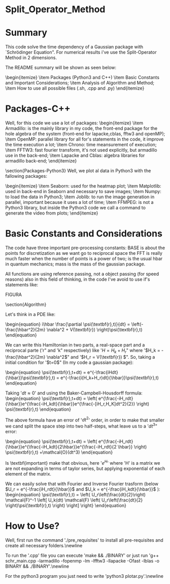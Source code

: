 # Split_Operator_Method

# Summary

This code solve the time dependency of a Gaussian package with ´Schrödinger  Equation". For numerical results i've use the Split-Operator Method in 2 dimensions.

The README summary will be shown as seen below:

\begin{itemize}
    \item Packages (Python3 and C++)
    \item Basic Constants and Important Considerations;
    \item Analysis of Algorithm and Method;
    \item How to use all possible files (.sh, .cpp and .py)
\end{itemize}

# Packages-C++
Well, for this code we use a lot of packages:
\begin{itemize}
    \item Armadillo: is the mainly library in my code, the front-end package for the hole algebra of the system (front-end for lapacke,cblas, fftw3 and openMP);
    \item OpenMP: parallel library for all for's statements in the code, it improve the time execution a lot;
    \item Chrono: time meansurement of execution;
    \item FFTW3: fast fourier transform, it's not used explicitly, but armadillo use in the back-end;
    \item Lapacke and Cblas: algebra libraries for armadillo back-end;
\end{itemize}

\section{Packages-Python3}
Well, we plot al data in Python3 with the fallowing packages:

\begin{itemize}
    \item Seaborn: used for the heatmap plot;
    \item Matplotlib: used in back-end in Seaborn and necessary to save images;
    \item Numpy:  to load the data in Python3;
    \item Joblib: to run the image generation in parallel, important because it uses a lot of time;
    \item FFMPEG: is not a Python3 library, but inside the Python3 code we call a command to generate the video from plots;
\end{itemize}

# Basic Constants and Considerations 
The code have three important pre-processing constants: BASE is about the points for discretization as we want go to reciprocal space the FFT is really much faster when the number of points is a power of two; is the usual hbar in quantum mechanics; mass is the mass of the gaussian package.

All functions are using reference passing, not a object passing (for speed reasons) also in this field of thinking, in the code I've avoid to use if's statements like:

FIGURA

\section{Algorithm}

Let's think in a PDE like:

\begin{equation}
    i\hbar \frac{\partial \psi(\textbf{r},t)}{dt} = \left(-\frac{\hbar^2}{2m} \nabla^2 + V(\textbf{r}) \right)\psi(\textbf{r},t)
\end{equation}

We can write this Hamiltonian in two parts, a real-space part and a reciprocal parte ('r" and 'k" respectively) like '$H = H_k + H_r$" where '$H_k = -\frac{\hbar^2}{2m} \nabla^2$" and '$H_r = V(\textbf{r}) $". So, taking a initial condition for '$t=0$" (In my code a gaussian package):

\begin{equation}
    \psi(\textbf{r},t+dt) = e^{-\frac{iHdt}{\hbar}}\psi(\textbf{r},t) = e^{-\frac{i(H_k+H_r)dt}{\hbar}}\psi(\textbf{r},t) 
\end{equation}

Taking '$dt \approx 0$' and using the Baker-Campbell-Housdorff formula:
\begin{equation}
    \psi(\textbf{r},t+dt) = \left( e^{\frac{-iH_rdt}{\hbar}}e^{\frac{-iH_kdt}{\hbar}}e^{\frac{-[iH_r,H_K]dt^2}{2}} \right) \psi(\textbf{r},t)
\end{equation}

The above formula have an error of '$dt^2$' order, in order to make that smaller we cand split the space step into two half-steps, what leave us to a '$dt^3$" error:

\begin{equation}
    \psi(\textbf{r},t+dt) = \left( e^{\frac{-iH_rdt}{\hbar}}e^{\frac{-iH_kdt}{2\hbar}}e^{\frac{-iH_rdt}{2 \hbar}} \right) \psi(\textbf{r},t) +\mathcal{O}(dt^3)
\end{equation}

Is \textbf{important} make that obvious, here '$e^{H}$' where 'H' is a matrix we are not expanding in terms of taylor series, but applying exponential of each element of the matrix.

We can easily solve that with Fourier and Inverse Fourier trasform (below $U_r = e^{-\frac{iH_rdt}{\hbar}}$ and $U_k = e^{-\frac{iH_kdt}{\hbar}}$ ):
\begin{equation}
    \psi(\textbf{r},t) = 
    \left\{
    U_r\left(\frac{dt}{2}\right) \mathcal{F}^-1
    \left[
    U_k(dt) \mathcal{F} 
    \left( U_r\left(\frac{dt}{2} \right)\psi(\textbf{r},t)
    \right)
    \right]
    \right\}
\end{equation}

# How to Use?
Well, first run the command './pre\_requisites' to install all pre-requisites and create all necessary folders.\newline

To run the '.cpp' file you can execute 'make && ./BINARY'  or just run 'g++ schr\_main.cpp -larmadillo -fopenmp -lm -lfftw3 -llapacke -Ofast -lblas -o BINARY && ./BINARY'.\newline

For the python3 program you just need to write 'python3 plotar.py'.\newline


